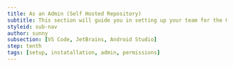 ```yaml
---
title: As an Admin (Self Hosted Repository)
subtitle: This section will guide you in setting up your team for the GitLive plugin as an administrator.
styleid: sub-nav
author: sunny
subsection: [VS Code, JetBrains, Android Studio]
step: tenth
tags: [setup, instatallation, admin, permissions]
---
```

